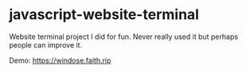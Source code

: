 # javascript-website-terminal
Website terminal project I did for fun. Never really used it but perhaps people can improve it.

Demo: https://windose.faith.rip
